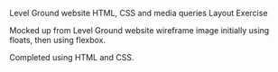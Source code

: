 Level Ground website HTML, CSS and media queries Layout Exercise

Mocked up from Level Ground website wireframe image initially using floats, then using flexbox.

Completed using HTML and CSS.
